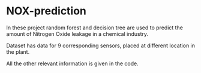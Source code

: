 # NOX-prediction

In these project random forest and decision tree are used to predict the amount of Nitrogen Oxide leakage in a chemical industry.

Dataset has data for 9 corresponding sensors, placed at different location in the plant.

All the other relevant information is given in the code.
